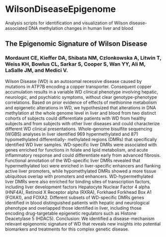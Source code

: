 # WilsonDiseaseEpigenome
Analysis scripts for identification and visualization of Wilson disease-associated DNA methylation changes in human liver and blood

## The Epigenomic Signature of Wilson Disease
### Mordaunt CE, Kieffer DA, Shibata NM, Czlonkowska A, Litwin T, Weiss KH, Bowlus CL, Sarkar S, Cooper S, Wan YY, Ali M, LaSalle JM, and Medici V.

Wilson Disease (WD) is an autosomal recessive disease caused by mutations in ATP7B encoding a copper transporter. Consequent copper accumulation results in a variable WD clinical phenotype involving hepatic, neurologic, and psychiatric symptoms, without clear genotype-phenotype correlations. Based on prior evidence of effects of methionine metabolism and epigenetic alterations in WD, we hypothesized that alterations in DNA methylation at the whole genome level in liver and blood from two distinct cohorts of subjects could differentiate patients with WD from healthy subjects and from subjects with other liver diseases and could characterize different WD clinical presentations. Whole-genome bisulfite sequencing (WGBS) analyses in liver identified 969 hypermethylated and 871 hypomethylated differentially- methylated regions (DMRs) that specifically identified WD liver samples. WD-specific liver DMRs were associated with genes enriched for functions in folate and lipid metabolism, and acute inflammatory response and could differentiate early from advanced fibrosis. Functional annotation of the WD-specific liver DMRs revealed that hypermethylated loci were enriched in liver-specific enhancers and flanking active liver promoters, while hypomethylated DMRs showed a more tissue ubiquitous overlap with promoters and enhancers. WD-hypermethylated liver DMRs were also enriched for binding sites of transcription factors, including liver development factors Hepatocyte Nuclear Factor 4 alpha (HNF4A), Retinoid X Receptor alpha (RXRA), Forkhaed Forkhead Box A1 (FOXA1), and FOXA2. Different subsets of WD-specific DMRs genes identified in blood distinguished patients with hepatic and neurological phenotype and overlapped those identified in liver, including those encoding drug-targetable epigenetic regulators such as Histone Deacetylase 5 (HDAC5). Conclusion: We identified a disease-mechanism relevant epigenomic signature of WD that reveals new insights into potential biomarkers and treatments for this complex genetic disease.
